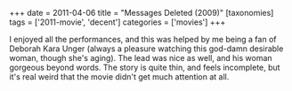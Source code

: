 +++
date = 2011-04-06
title = "Messages Deleted (2009)"
[taxonomies]
tags = ['2011-movie', 'decent']
categories = ['movies']
+++

I enjoyed all the performances, and this was helped by me being a fan of
Deborah Kara Unger (always a pleasure watching this god-damn desirable woman,
though she's aging). The lead was nice as well, and his woman gorgeous
beyond words. The story is quite thin, and feels incomplete, but it's
real weird that the movie didn't get much attention at all.
